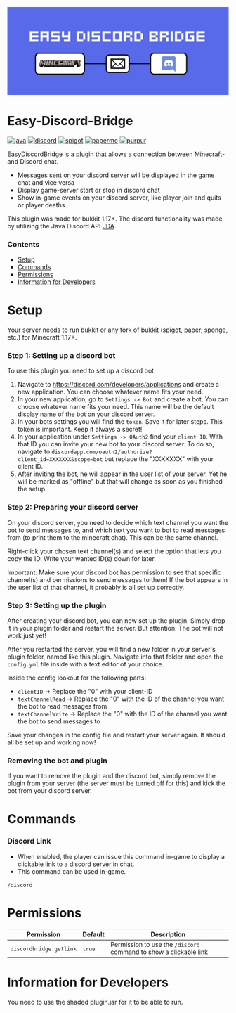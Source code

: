 ![Banner](images/discordBridge.png "Banner")

# Easy-Discord-Bridge
<p align="left">
    <!-- Java -->
    <a href="https://www.java.com" target="_blank" rel="noreferrer"> <img src="https://img.shields.io/badge/Java-ED8B00?style=for-the-badge&logo=java&logoColor=white" alt="java"/></a>
    <!-- Discord API -->
    <a href="https://discord.com/" target="_blank" rel="noreferrer"> <img src="https://img.shields.io/badge/Discord_API-36393e?style=for-the-badge&logo=discord&logoColor=white" alt="discord"/></a>
    <!-- Spigot -->
    <a href="https://www.spigotmc.org/" target="_blank" rel="noreferrer"> <img src="https://img.shields.io/badge/spigot-FF6F00?style=for-the-badge" alt="spigot"/></a>
    <!-- PaperMC (Spigot fork) -->
    <a href="https://papermc.io/" target="_blank" rel="noreferrer"> <img src="https://img.shields.io/badge/papermc-4d4c4c?style=for-the-badge" alt="papermc"/></a>
    <!-- Purpur (Spigot fork) -->
    <a href="https://purpurmc.org/" target="_blank" rel="noreferrer"> <img src="https://img.shields.io/badge/PurpurMC-3a3865?style=for-the-badge" alt="purpur"/></a>
</p>

EasyDiscordBridge is a plugin that allows a connection between Minecraft- and Discord chat.

- Messages sent on your discord server will be displayed in the game chat and vice versa
- Display game-server start or stop in discord chat
- Show in-game events on your discord server, like player join and quits or player deaths

This plugin was made for bukkit 1.17+. The discord functionality was made by utilizing the Java Discord API [JDA](https://github.com/DV8FromTheWorld/JDA).

### Contents
- [Setup](#setup)
- [Commands](#commands)
- [Permissions](#permissions)
- [Information for Developers](#developer)

<a name="setup"></a>
# Setup
Your server needs to run bukkit or any fork of bukkit (spigot, paper, sponge, etc.) for Minecraft 1.17+.

### Step 1: Setting up a discord bot
To use this plugin you need to set up a discord bot:
1. Navigate to https://discord.com/developers/applications and create a new application. You can choose whatever name 
fits your need.
2. In your new application, go to `Settings -> Bot` and create a bot. You can choose whatever name fits your need. This
name will be the default display name of the bot on your discord server.
3. In your bots settings you will find the `token`. Save it for later steps. This token is important. Keep it always a 
secret!
4. In your application under `Settings -> OAuth2` find your `client ID`. With that ID you can invite your new bot to 
your discord server. To do so, navigate to `discordapp.com/oauth2/authorize?client_id=XXXXXXX&scope=bot` but replace 
the "XXXXXXX" with your client ID.
5. After inviting the bot, he will appear in the user list of your server. Yet he will be marked as "offline" but that
will change as soon as you finished the setup.

### Step 2: Preparing your discord server
On your discord server, you need to decide which text channel you want the bot to send messages to, and which text 
you want to bot to read messages from (to print them to the minecraft chat). This can be the same channel. 

Right-click your chosen text channel(s) and select the option that lets you copy the ID. Write your wanted ID(s) down 
for later.

Important: Make sure your discord bot has permission to see that specific channel(s) and permissions to send
messages to them! If the bot appears in the user list of that channel, it probably is all set up correctly.

### Step 3: Setting up the plugin
After creating your discord bot, you can now set up the plugin. Simply drop it in your plugin folder and restart 
the server. But attention: The bot will not work just yet!

After you restarted the server, you will find a new folder in your server's plugin folder, named like this plugin. 
Navigate into that folder and open the `config.yml` file inside with a text editor of your choice.

Inside the config lookout for the following parts:
- `clientID` -> Replace the "0" with your client-ID
- `textChannelRead` -> Replace the "0" with the ID of the channel you want the bot to read messages from
- `textChannelWrite` -> Replace the "0" with the ID of the channel you want the bot to send messages to

Save your changes in the config file and restart your server again. It should all be set up and working now!

### Removing the bot and plugin
If you want to remove the plugin and the discord bot, simply remove the plugin from your server (the server must be 
turned off for this) and kick the bot from your discord server.

<a name="commands"></a>
# Commands

### Discord Link
- When enabled, the player can issue this command in-game to display a clickable link to a discord server in chat.
- This command can be used in-game.
```
/discord
```

<a name="permissions"></a>
# Permissions

| Permission | Default | Description |
| ---------- | ------- | ----------- |
| `discordbridge.getlink` | `true` | Permission to use the `/discord` command to show a clickable link |

<a name="developer"></a>
# Information for Developers
You need to use the shaded plugin.jar for it to be able to run.
